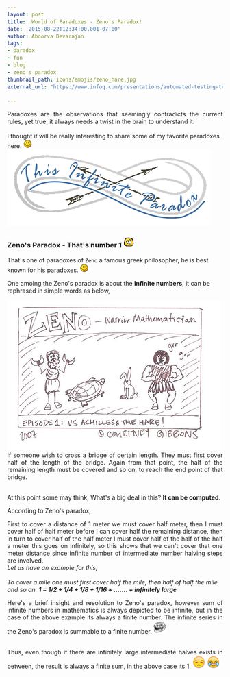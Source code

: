 ```yaml
--- 
layout: post 
title:  World of Paradoxes - Zeno's Paradox!
date: '2015-08-22T12:34:00.001-07:00' 
author: Aboorva Devarajan
tags: 
- paradox
- fun
- blog
- zeno's paradox
thumbnail_path: icons/emojis/zeno_hare.jpg
external_url: "https://www.infoq.com/presentations/automated-testing-terraform-docker-packer/"

--- 
```



<div align="justify">
Paradoxes are the observations that seemingly contradicts the current rules, yet true, it always needs a twist in the brain to understand it.
</div>
<br/>
I thought it will be really interesting to share some of my favorite paradoxes here. <img src="/assets/img/icons/emojis/smile.png">

<br/>

<img src="/assets/img/icons/emojis/infinite.gif">

<h3>Zeno's Paradox - That's number 1 <img src="/assets/img/icons/emojis/twist.gif"></h3>

That's one of paradoxes of `Zeno` a famous greek philosopher, he is best known for his paradoxes.  <img src="/assets/img/icons/emojis/smile.png">

One amoing the Zeno's paradox is about the **infinite numbers**, it can be rephrased in simple words as below,

<img src="/assets/img/icons/emojis/zeno_hare.jpg">

<div align="justify">
If someone wish to cross a bridge of certain length. They must first cover half of the length of the bridge. Again from that point, the half of the remaining length must be covered and so on, to reach the end point of that bridge. 
</div>

<br/>

At this point some may think,  What's a big deal in this? **It can be computed**. 

According to Zeno's paradox, 

<div align="justify">
First to cover a distance of 1 meter we must cover half meter, then I must cover half of half meter before I can cover half the remaining  distance, then in turn to cover half of the half meter I must cover half of the half of the half a meter this goes on infinitely, so this shows that we can't cover that one meter distance since infinite number of intermediate number halving steps are involved.
</div>


<i>
Let us have an example for this,
<br/>
<br/>
To cover a mile one must first cover half the mile, then half of half the mile and so on.
<b><i>1 =  1/2 + 1/4 + 1/8 + 1/16 + ....... + infinitely large </i></b>
<br/>
</i>
<div align="justify">

Here's a brief insight and resolution to Zeno's paradox, however sum of infinite numbers in mathematics is always depicted to be infinite, but in the case of the above example its always a finite number. The infinite series in the Zeno's paradox is summable to a finite number. <img src="/assets/img/icons/emojis/trollface.png"  height="30" width="30">
</div>
<br/>

<div align="justify">
Thus, even though if there are infinitely large intermediate halves exists in between, the result is always a finite sum, in the above case its 1.  <img src="/assets/img/icons/emojis/smirk.png" height="30" width="30"> <img src="/assets/img/icons/emojis/tear_laugh.png"  height="30" width="30">
</div>
<br/>